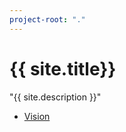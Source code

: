 ```yaml
---
project-root: "."
---
```


# {{ site.title}}
"{{ site.description }}"

- [Vision](./content/universal-application-model-vision.md)